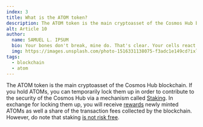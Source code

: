 ```yaml
---
index: 3
title: What is the ATOM token?
description: The ATOM token is the main cryptoasset of the Cosmos Hub blockchain.
alt: Article 10
author: 
  name: SAMUEL L. IPSUM
  bio: Your bones don't break, mine do. That's clear. Your cells react to bacteria and viruses differently than mine. You don't get sick, I do. That's also clear. But for some reason, you and I react the exact same way to water. We swallow it too fast, we choke. We get some in our lungs, we drown. However unreal it may seem, we are connected, you and I. We're on the same curve, just on opposite ends.
  img: https://images.unsplash.com/photo-1516331138075-f3adc1e149cd?ixlib=rb-1.2.1&ixid=MXwxMjA3fDB8MHxwaG90by1wYWdlfHx8fGVufDB8fHw%3D&auto=format&fit=crop&w=800&q=60
tags: 
  - blockchain
  - atom
---
```


The ATOM token is the main cryptoasset of the Cosmos Hub blockchain. If you hold ATOMs, you can temporarily lock them up in order to contribute to the security of the Cosmos Hub via a mechanism called [Staking](/learn/faq/what-is-staking). In exchange for locking them up, you will receive [rewards](/learn/faq/what-rewards-can-be-expected-when-staking-atoms) newly minted ATOMs as well a share of the transaction fees collected by the blockchain. However, do note that staking [is not risk free](/learn/faq/what-are-the-risks-associated-with-staking). 